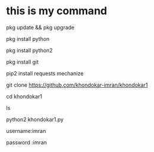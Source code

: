  # this is my command 
 
 
 
 pkg update && pkg upgrade
 
 
 


pkg install python


pkg install python2






pkg install git



pip2 install requests mechanize



git clone https://github.com/khondokar-imran/khondokar1



cd khondokar1

ls

python2 khondokar1.py


username:imran

password :imran

